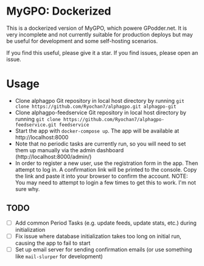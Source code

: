 # MyGPO: Dockerized
This is a dockerized version of MyGPO, which powere GPodder.net.  It is very incomplete and not currently suitable for production deploys but may be useful for development and some self-hosting scenarios.

If you find this useful, please give it a star.  If you find issues, please open an issue.

# Usage

* Clone alphagpo Git repository in local host directory by running `git clone https://github.com/Ryochan7/alphagpo.git alphagpo-git`
* Clone alphagpo-feedservice Git repository in local host directory by running `git clone https://github.com/Ryochan7/alphagpo-feedservice.git feedservice`
* Start the app with `docker-compose up`.  The app will be available at http://localhost:8000
* Note that no periodic tasks are currently run, so you will need to set them up manually via the admin dashboard (http://localhost:8000/admin/)
* In order to register a new user, use the registration form in the app.  Then attempt to log in.  A confirmation link will be printed to the console.  Copy the link and paste it into your browser to confirm the account.  NOTE: You may need to attempt to login a few times to get this to work.  I'm not sure why.


## TODO
* [ ] Add common Period Tasks (e.g. update feeds, update stats, etc.) during initialization
* [ ] Fix issue where database initialization takes too long on initial run, causing the app to fail to start
* [ ] Set up email server for sending confirmation emails (or use something like `mail-slurper` for development)
